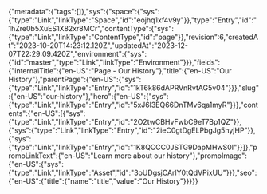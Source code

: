 {"metadata":{"tags":[]},"sys":{"space":{"sys":{"type":"Link","linkType":"Space","id":"eojhq1xf4v9y"}},"type":"Entry","id":"1hZre0b5XuES1X82xr8MCr","contentType":{"sys":{"type":"Link","linkType":"ContentType","id":"page"}},"revision":6,"createdAt":"2023-10-20T14:23:12.120Z","updatedAt":"2023-12-07T22:29:09.420Z","environment":{"sys":{"id":"master","type":"Link","linkType":"Environment"}}},"fields":{"internalTitle":{"en-US":"Page - Our History"},"title":{"en-US":"Our History"},"parentPage":{"en-US":{"sys":{"type":"Link","linkType":"Entry","id":"1kT6k86dAPRVnRvtAG5v04"}}},"slug":{"en-US":"our-history"},"hero":{"en-US":{"sys":{"type":"Link","linkType":"Entry","id":"5xJ6l3EQ66DnTMv6qa1myR"}}},"contents":{"en-US":[{"sys":{"type":"Link","linkType":"Entry","id":"2O2twCBHvFwbC9eT7Bp1QZ"}},{"sys":{"type":"Link","linkType":"Entry","id":"2ieC0gtDgELPbgJg5hyjHP"}},{"sys":{"type":"Link","linkType":"Entry","id":"1K8QCCC0JSTG9DapMHwS0I"}}]},"promoLinkText":{"en-US":"Learn more about our history"},"promoImage":{"en-US":{"sys":{"type":"Link","linkType":"Asset","id":"3oUDgsjCArlY0tQdVPixUU"}}},"seo":{"en-US":{"title":{"name":"title","value":"Our History"}}}}}